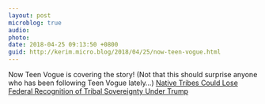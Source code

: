 ```yaml
---
layout: post
microblog: true
audio: 
photo: 
date: 2018-04-25 09:13:50 +0800
guid: http://kerim.micro.blog/2018/04/25/now-teen-vogue.html
---
```

Now Teen Vogue is covering the story! (Not that this should surprise anyone who has been following Teen Vogue lately…) [Native Tribes Could Lose Federal Recognition of Tribal Sovereignty Under Trump](https://www.teenvogue.com/story/native-tribes-could-lose-federal-recognition-of-tribal-sovereignty-under-trump)
